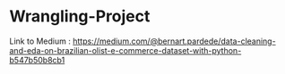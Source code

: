 # Wrangling-Project
Link to Medium : 
https://medium.com/@bernart.pardede/data-cleaning-and-eda-on-brazilian-olist-e-commerce-dataset-with-python-b547b50b8cb1
